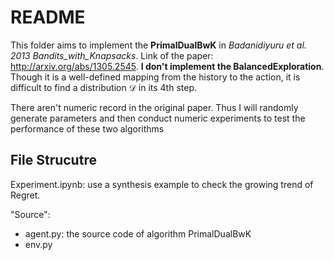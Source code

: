 # README

This folder aims to implement the **PrimalDualBwK** in *Badanidiyuru et al. 2013 Bandits_with_Knapsacks*. Link of the paper: http://arxiv.org/abs/1305.2545. **I don't implement the BalancedExploration**. Though it is a well-defined mapping from the history to the action, it is difficult to find a distribution $\mathcal{D}$ in its 4th step.

There aren't numeric record in the original paper. Thus I will randomly generate parameters and then conduct numeric experiments to test the performance of these two algorithms

## File Strucutre

Experiment.ipynb: use a synthesis example to check the growing trend of Regret.

"Source":

+ agent.py: the source code of algorithm PrimalDualBwK
+ env.py
